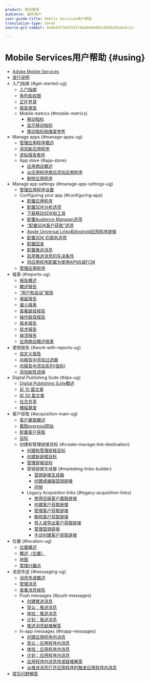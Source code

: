 ```yaml
---
product: 移动服务
audience: 最终用户
user-guide-title: Mobile Services用户帮助
translation-type: tm+mt
source-git-commit: 6e6b5df2b83591f4bd4eb0db0c664bd36a6abc2c

---
```



# Mobile Services用户帮助 {#using}

+ [Adobe Mobile Services](home.md)
+ [发行说明](whatsnew.md)
+ 入门指南 {#get-started-ug}
   + [入门指南](gs/gs.md)
   + [角色和权限](gs/c-mob-roles-and-permissions.md)
   + [正在登录](gs/gs-signin.md)
   + [报告类型](gs/reports-types.md)
   + Mobile metrics {#mobile-metrics}
      + [移动指标](gs/metrics/metrics.md)
      + [显示移动指标](gs/metrics/overview.md)
      + [移动指标和维度参考](gs/metrics/metrics-reference.md)
+ Manage apps {#manage-apps-ug}
   + [管理应用程序概述](manage-apps/manage-apps.md)
   + [添加新应用程序](manage-apps/t-new-app.md)
   + [虚拟报告套件](manage-apps/c-mob-vrs.md)
   + App store {#app-store}
      + [应用商店概述](manage-apps/c-app-store/c-app-store.md)
      + [从应用程序商店添加应用程序](manage-apps/c-app-store/t-app-store-app.md)
      + [删除应用程序](manage-apps/t-delete-apps.md)
+ Manage app settings {#manage-app-settings-ug}
   + [管理应用程序设置](c-manage-app-settings/c-manage-app-settings.md)
   + Configuring your app {#configuring-app}
      + [配置应用程序](c-manage-app-settings/c-mob-confg-app/c-mob-confg-app.md)
      + [配置SDK分析选项](c-manage-app-settings/c-mob-confg-app/t-config-analytics/t-config-analytics.md)
      + [下载移动SDK和工具](c-manage-app-settings/c-mob-confg-app/t-config-analytics/download-sdk.md)
      + [配置Audience Manager选项](c-manage-app-settings/c-mob-confg-app/t-config-aam.md)
      + [“配置SDK客户获取”选项](c-manage-app-settings/c-mob-confg-app/t-config-acquisition.md)
      + [Apple Universal Links和Android应用程序链接](c-manage-app-settings/c-mob-confg-app/c-universal-app-links.md)
      + [配置SDK ID服务选项](c-manage-app-settings/c-mob-confg-app/t-config-visitor.md)
      + [配置回发](c-manage-app-settings/c-mob-confg-app/signals.md)
      + [配置推送消息](c-manage-app-settings/c-mob-confg-app/configure-push-messaging/configure-push-messaging.md)
      + [启用推送消息的先决条件](c-manage-app-settings/c-mob-confg-app/configure-push-messaging/prerequisites-push-messaging.md)
      + [将应用程序配置为使用APNS或FCM](c-manage-app-settings/c-mob-confg-app/configure-push-messaging/configure-app-apns-gcm.md)
   + [管理应用程序](c-manage-app-settings/c-mob-manage-app.md)
+ 报表 {#reports-ug}
   + [报告概述](usage/usage.md)
   + [概述报告](usage/usage-overview.md)
   + [“用户和会话”报告](usage/users-sessions.md)
   + [保留报告](usage/reports-retention.md)
   + [漏斗报表](usage/reports-funnel.md)
   + [查看路径报告](usage/reports-view-paths.md)
   + [操作路径报告](usage/reports-action-paths.md)
   + [版本报告](usage/c-reports-versions.md)
   + [技术报告](usage/reports-technology.md)
   + [崩溃报告](usage/c-crashes.md)
   + [应用商店概述报表](usage/c-app-store-store-performance.md)
+ 使用报告 {#work-with-reports-ug}
   + [自定义报告](usage/reports-customize/reports-customize.md)
   + [向报告中添加过滤器](usage/reports-customize/t-reports-customize.md)
   + [向报告中添加系列(指标)](usage/reports-customize/t-reports-series.md)
   + [添加粘性滤镜](usage/reports-customize/t-sticky-filter.md)
+ Digital Publishing Suite {#dps-ug}
   + [Digital Publishing Suite概述](dps/dps.md)
   + [前 10 篇文章](dps/dps-top-ten-articles.md)
   + [前 50 篇文章](dps/dps-top-50-articles.md)
   + [社交共享](dps/dps-social-sharing.md)
   + [横幅量度](dps/dps-banner-metrics.md)
+ 客户获取 {#acquisition-main-ug}
   + [客户赢取概述](acquisition-main/acquisition-main.md)
   + [赢取prerequi网站](acquisition-main/c-acquisition-prerequisites.md)
   + [配置客户获取](acquisition-main/t-enable-acquisition.md)
   + [目标](acquisition-main/c-create-destinations.md)
   + 创建和管理链接目标 {#create-manage-link-destination}
      + [创建和管理链接目标](acquisition-main/c-manage-link-destinations/c-manage-link-destinations.md)
      + [创建新链接目标](acquisition-main/c-manage-link-destinations/t-create-new-app-deep-link-destination.md)
      + [管理链接目标](acquisition-main/c-manage-link-destinations/t-archive-unarchive-link-destinations.md)
      + 营销链接生成器 {#marketing-links-builder}
         + [营销链接生成器](acquisition-main/c-marketing-links-builder/c-marketing-links-builder.md)
         + [创建或编辑营销链接](acquisition-main/c-marketing-links-builder/t-create-edit-adobe-links/t-create-edit-adobe-links.md)
         + [间隙](acquisition-main/c-marketing-links-builder/t-create-edit-adobe-links/t-interstitials.md)
      + Legacy Acquisition links {#legacy-acquisition-links}
         + [使用旧版客户赢取链接](acquisition-main/c-marketing-links-builder/t-create-edit-adobe-links/c-use-legacy-acquisition-links/c-use-legacy-acquisition-links.md)
         + [创建客户获取链接](acquisition-main/c-marketing-links-builder/t-create-edit-adobe-links/c-use-legacy-acquisition-links/t-acquisition-link.md)
         + [管理客户获取链接](acquisition-main/c-marketing-links-builder/t-create-edit-adobe-links/c-use-legacy-acquisition-links/c-manage-acquisition-links/c-manage-acquisition-links.md)
         + [删除客户获取链接](acquisition-main/c-marketing-links-builder/t-create-edit-adobe-links/c-use-legacy-acquisition-links/c-manage-acquisition-links/t-acquisition-del.md)
         + [导入或导出客户获取链接](acquisition-main/c-marketing-links-builder/t-create-edit-adobe-links/c-use-legacy-acquisition-links/c-manage-acquisition-links/t-acquisition-import.md)
         + [管理营销链接](acquisition-main/c-marketing-links-builder/c-manage-adobe-links.md)
         + [手动创建客户获取链接](acquisition-main/c-marketing-links-builder/acquisition-link-manual.md)
+ 位置 {#location-ug}
   + [位置概述](location/location-overview.md)
   + [概述（位置）](location/c-location-overview.md)
   + [地图](location/c-map-points.md)
   + [管理兴趣点](location/t-manage-points.md)
+ 消息传送 {#messaging-ug}
   + [消息传递概述](in-app-messaging/in-app-messaging.md)
   + [管理消息](in-app-messaging/messages-manage/messages-manage.md)
   + [查看消息报告](in-app-messaging/messages-manage/view-message-reports.md)
   + Push messages {#push-messages}
      + [创建推送消息](in-app-messaging/t-create-push-message/t-create-push-message.md)
      + [受众：推送消息](in-app-messaging/t-create-push-message/c-audience-push-message.md)
      + [体验：推送消息](in-app-messaging/t-create-push-message/c-experience-push-message.md)
      + [计划：推送消息](in-app-messaging/t-create-push-message/c-schedule-push-message.md)
      + [推送消息疑难解答](in-app-messaging/t-create-push-message/c-troubleshooting-push-messaging.md)
   + In-app messages {#inapp-messages}
      + [创建应用程序内消息](in-app-messaging/t-in-app-message/t-in-app-message.md)
      + [受众：应用程序内消息](in-app-messaging/t-in-app-message/c-audience-in-app-message.md)
      + [体验：应用程序内消息](in-app-messaging/t-in-app-message/c-experience-in-app-message.md)
      + [计划：应用程序内消息](in-app-messaging/t-in-app-message/c-schedule-in-app-message.md)
      + [应用程序内消息传递疑难解答](in-app-messaging/t-in-app-message/in-apps-ts.md)
      + [从推送消息打开应用程序时触发应用程序内消息](in-app-messaging/t-mob-trig-in-app-open-app-from-push.md)
+ [常见问题解答](faq-mobile.md)